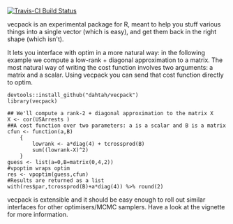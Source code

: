 [![Travis-CI Build Status](https://travis-ci.org/dahtah/vecpack.svg?branch=master)](https://travis-ci.org/dahtah/vecpack)

vecpack is an experimental package for R, meant to help you stuff various things into a single vector (which is easy), and get them back in the right shape (which isn't). 

It lets you interface with optim in a more natural way: in the following example we compute a low-rank + diagonal approximation to a matrix. The most natural way of writing the cost function involves two arguments: a matrix and a scalar. Using vecpack you can send that cost function directly to optim. 

```{r}
devtools::install_github("dahtah/vecpack")
library(vecpack)

## We'll compute a rank-2 + diagonal approximation to the matrix X
X <- cor(USArrests ) 
##A cost function over two parameters: a is a scalar and B is a matrix
cfun <- function(a,B)
    {
        lowrank <- a*diag(4) + tcrossprod(B)
        sum((lowrank-X)^2)
    }
guess <- list(a=0,B=matrix(0,4,2))
#vpoptim wraps optim
res <- vpoptim(guess,cfun)
#Results are returned as a list 
with(res$par,tcrossprod(B)+a*diag(4)) %>% round(2)
```

vecpack is extensible and it should be easy enough to roll out similar interfaces for other optimisers/MCMC samplers. Have a look at the vignette for more information. 
